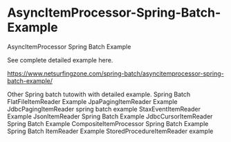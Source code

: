 # AsyncItemProcessor-Spring-Batch-Example
AsyncItemProcessor Spring Batch Example

See complete detailed example here.

https://www.netsurfingzone.com/spring-batch/asyncitemprocessor-spring-batch-example/

Other Spring batch tutowith with detailed example.
Spring Batch FlatFileItemReader Example
JpaPagingItemReader Example
JdbcPagingItemReader spring batch example
StaxEventItemReader Example
JsonItemReader Spring Batch Example
JdbcCursorItemReader Spring Batch Example
CompositeItemProcessor Spring Batch Example
Spring Batch ItemReader Example
StoredProcedureItemReader example
